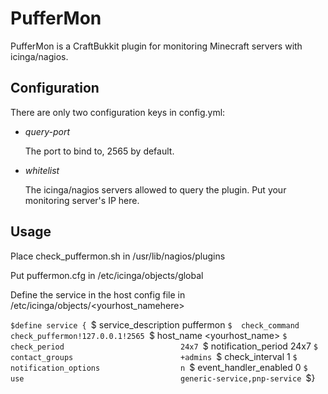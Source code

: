 PufferMon
=====

PufferMon is a CraftBukkit plugin for monitoring Minecraft servers with icinga/nagios.

Configuration
-------------

There are only two configuration keys in config.yml:

*   *query-port*

    The port to bind to, 2565 by default.
*   *whitelist*

    The icinga/nagios servers allowed to query the plugin. Put your monitoring server's IP here.

Usage
-----

Place check_puffermon.sh in /usr/lib/nagios/plugins

Put puffermon.cfg in /etc/icinga/objects/global

Define the service in the host config file in /etc/icinga/objects/<yourhost_namehere>

`$define service {
`$  service_description                   puffermon
`$  check_command                         check_puffermon!127.0.0.1!2565
`$  host_name                             <yourhost_name>
`$  check_period                          24x7
`$  notification_period                   24x7
`$  contact_groups                        +admins
`$  check_interval                        1
`$  notification_options                  n
`$  event_handler_enabled                 0
`$  use                                   generic-service,pnp-service
`$}
